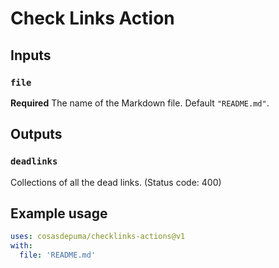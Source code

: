 # Check Links Action

## Inputs

### `file`

**Required** The name of the Markdown file. Default `"README.md"`.

## Outputs

### `deadlinks`

Collections of all the dead links. (Status code: 400)

## Example usage

```yaml
uses: cosasdepuma/checklinks-actions@v1
with:
  file: 'README.md'
```